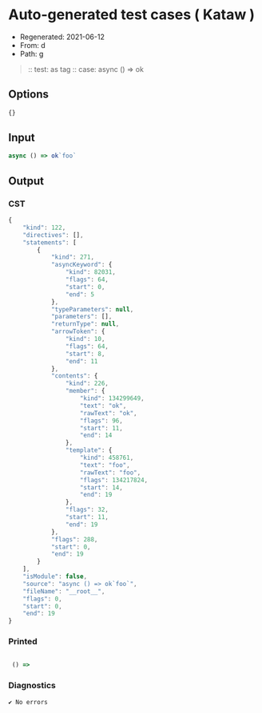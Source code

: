 # Auto-generated test cases ( Kataw )
- Regenerated: 2021-06-12
- From: d
- Path: g
> :: test: as tag
> :: case: async () => ok
## Options

`````js
{}
`````
## Input

`````js
async () => ok`foo`
`````
## Output

### CST

```javascript
{
    "kind": 122,
    "directives": [],
    "statements": [
        {
            "kind": 271,
            "asyncKeyword": {
                "kind": 82031,
                "flags": 64,
                "start": 0,
                "end": 5
            },
            "typeParameters": null,
            "parameters": [],
            "returnType": null,
            "arrowToken": {
                "kind": 10,
                "flags": 64,
                "start": 8,
                "end": 11
            },
            "contents": {
                "kind": 226,
                "member": {
                    "kind": 134299649,
                    "text": "ok",
                    "rawText": "ok",
                    "flags": 96,
                    "start": 11,
                    "end": 14
                },
                "template": {
                    "kind": 458761,
                    "text": "foo",
                    "rawText": "foo",
                    "flags": 134217824,
                    "start": 14,
                    "end": 19
                },
                "flags": 32,
                "start": 11,
                "end": 19
            },
            "flags": 288,
            "start": 0,
            "end": 19
        }
    ],
    "isModule": false,
    "source": "async () => ok`foo`",
    "fileName": "__root__",
    "flags": 0,
    "start": 0,
    "end": 19
}
```

### Printed

```javascript

 () => 
```

### Diagnostics

```javascript
✔ No errors
```

